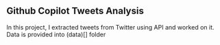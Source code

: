 ## Github Copilot Tweets Analysis
In this project, I extracted tweets from Twitter using API and worked on it. Data is provided into (data)[] folder
